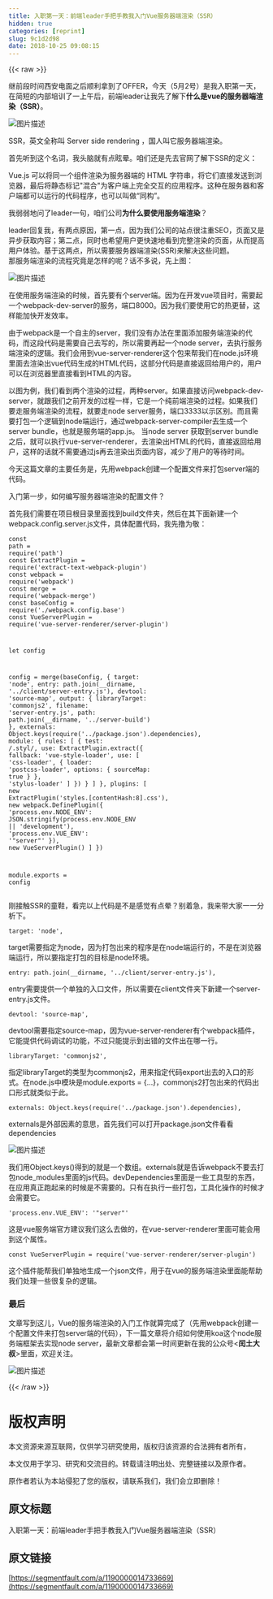 ```yaml
---
title: 入职第一天：前端leader手把手教我入门Vue服务器端渲染（SSR）
hidden: true
categories: [reprint]
slug: 9c1d2d98
date: 2018-10-25 09:08:15
---
```


{{< raw >}}
<p>&#x7EE7;&#x524D;&#x6BB5;&#x65F6;&#x95F4;&#x897F;&#x5B89;&#x7535;&#x9762;&#x4E4B;&#x540E;&#x987A;&#x5229;&#x62FF;&#x5230;&#x4E86;OFFER&#xFF0C;&#x4ECA;&#x5929;&#xFF08;5&#x6708;2&#x53F7;&#xFF09;&#x662F;&#x6211;&#x5165;&#x804C;&#x7B2C;&#x4E00;&#x5929;&#xFF0C;&#x5728;&#x7B80;&#x77ED;&#x7684;&#x5185;&#x90E8;&#x57F9;&#x8BAD;&#x4E86;&#x4E00;&#x4E0A;&#x5348;&#x540E;&#xFF0C;&#x524D;&#x7AEF;leader&#x8BA9;&#x6211;&#x5148;&#x4E86;&#x89E3;&#x4E0B;<strong>&#x4EC0;&#x4E48;&#x662F;vue&#x7684;&#x670D;&#x52A1;&#x5668;&#x7AEF;&#x6E32;&#x67D3;&#xFF08;SSR&#xFF09;</strong>&#x3002;</p><p><span class="img-wrap"><img data-src="/img/bVDOf4?w=1946&amp;h=892" src="https://static.alili.tech/img/bVDOf4?w=1946&amp;h=892" alt="&#x56FE;&#x7247;&#x63CF;&#x8FF0;" title="&#x56FE;&#x7247;&#x63CF;&#x8FF0;" style="cursor:pointer;display:inline"></span></p><p>SSR&#xFF0C;&#x82F1;&#x6587;&#x5168;&#x79F0;&#x53EB; Server side rendering &#xFF0C;&#x56FD;&#x4EBA;&#x53EB;&#x5B83;&#x670D;&#x52A1;&#x5668;&#x7AEF;&#x6E32;&#x67D3;&#x3002;</p><p>&#x9996;&#x5148;&#x542C;&#x5230;&#x8FD9;&#x4E2A;&#x540D;&#x8BCD;&#xFF0C;&#x6211;&#x5934;&#x8111;&#x5C31;&#x6709;&#x70B9;&#x7729;&#x6655;&#x3002;&#x54B1;&#x4EEC;&#x8FD8;&#x662F;&#x5148;&#x53BB;&#x5B98;&#x7F51;&#x4E86;&#x89E3;&#x4E0B;SSR&#x7684;&#x5B9A;&#x4E49;&#xFF1A;</p><p>Vue.js &#x53EF;&#x4EE5;&#x5C06;&#x540C;&#x4E00;&#x4E2A;&#x7EC4;&#x4EF6;&#x6E32;&#x67D3;&#x4E3A;&#x670D;&#x52A1;&#x5668;&#x7AEF;&#x7684; HTML &#x5B57;&#x7B26;&#x4E32;&#xFF0C;&#x5C06;&#x5B83;&#x4EEC;&#x76F4;&#x63A5;&#x53D1;&#x9001;&#x5230;&#x6D4F;&#x89C8;&#x5668;&#xFF0C;&#x6700;&#x540E;&#x5C06;&#x9759;&#x6001;&#x6807;&#x8BB0;&quot;&#x6DF7;&#x5408;&quot;&#x4E3A;&#x5BA2;&#x6237;&#x7AEF;&#x4E0A;&#x5B8C;&#x5168;&#x4EA4;&#x4E92;&#x7684;&#x5E94;&#x7528;&#x7A0B;&#x5E8F;&#x3002;&#x8FD9;&#x79CD;&#x5728;&#x670D;&#x52A1;&#x5668;&#x548C;&#x5BA2;&#x6237;&#x7AEF;&#x90FD;&#x53EF;&#x4EE5;&#x8FD0;&#x884C;&#x7684;&#x4EE3;&#x7801;&#x7A0B;&#x5E8F;&#xFF0C;&#x4E5F;&#x53EF;&#x4EE5;&#x53EB;&#x505A;&#x201C;&#x540C;&#x6784;&#x201D;&#x3002;</p><p>&#x6211;&#x5F31;&#x5F31;&#x5730;&#x95EE;&#x4E86;leader&#x4E00;&#x53E5;&#xFF0C;&#x54B1;&#x4EEC;&#x516C;&#x53F8;<strong>&#x4E3A;&#x4EC0;&#x4E48;&#x8981;&#x4F7F;&#x7528;&#x670D;&#x52A1;&#x7AEF;&#x6E32;&#x67D3;</strong>&#xFF1F;</p><p>leader&#x56DE;&#x590D;&#x6211;&#xFF0C;&#x6709;&#x4E24;&#x70B9;&#x539F;&#x56E0;&#xFF0C;&#x7B2C;&#x4E00;&#x70B9;&#xFF0C;&#x56E0;&#x4E3A;&#x6211;&#x4EEC;&#x516C;&#x53F8;&#x7684;&#x7AD9;&#x70B9;&#x5F88;&#x6CE8;&#x91CD;SEO&#xFF0C;&#x9875;&#x9762;&#x53C8;&#x662F;&#x5F02;&#x6B65;&#x83B7;&#x53D6;&#x5185;&#x5BB9;&#xFF1B;&#x7B2C;&#x4E8C;&#x70B9;&#xFF0C;&#x540C;&#x65F6;&#x4E5F;&#x5E0C;&#x671B;&#x7528;&#x6237;&#x66F4;&#x5FEB;&#x901F;&#x5730;&#x770B;&#x5230;&#x5B8C;&#x6574;&#x6E32;&#x67D3;&#x7684;&#x9875;&#x9762;&#xFF0C;&#x4ECE;&#x800C;&#x63D0;&#x9AD8;&#x7528;&#x6237;&#x4F53;&#x9A8C;&#x3002;&#x57FA;&#x4E8E;&#x8FD9;&#x4E24;&#x70B9;&#xFF0C;&#x6240;&#x4EE5;&#x9700;&#x8981;&#x670D;&#x52A1;&#x5668;&#x7AEF;&#x6E32;&#x67D3;(SSR)&#x6765;&#x89E3;&#x51B3;&#x8FD9;&#x4E9B;&#x95EE;&#x9898;&#x3002;<br>&#x90A3;&#x670D;&#x52A1;&#x7AEF;&#x6E32;&#x67D3;&#x7684;&#x6D41;&#x7A0B;&#x7A76;&#x7ADF;&#x662F;&#x600E;&#x6837;&#x7684;&#x5462;&#xFF1F;&#x8BDD;&#x4E0D;&#x591A;&#x8BF4;&#xFF0C;&#x5148;&#x4E0A;&#x56FE;&#xFF1A;</p><p><span class="img-wrap"><img data-src="/img/bV9Y3Y?w=1306&amp;h=756" src="https://static.alili.tech/img/bV9Y3Y?w=1306&amp;h=756" alt="&#x56FE;&#x7247;&#x63CF;&#x8FF0;" title="&#x56FE;&#x7247;&#x63CF;&#x8FF0;" style="cursor:pointer;display:inline"></span></p><p>&#x5728;&#x4F7F;&#x7528;&#x670D;&#x52A1;&#x7AEF;&#x6E32;&#x67D3;&#x7684;&#x65F6;&#x5019;&#xFF0C;&#x9996;&#x5148;&#x8981;&#x6709;&#x4E2A;server&#x7AEF;&#x3002;&#x56E0;&#x4E3A;&#x5728;&#x5F00;&#x53D1;vue&#x9879;&#x76EE;&#x65F6;&#xFF0C;&#x9700;&#x8981;&#x8D77;&#x4E00;&#x4E2A;webpack-dev-server&#x7684;&#x670D;&#x52A1;&#xFF0C;&#x7AEF;&#x53E3;8000&#x3002;&#x56E0;&#x4E3A;&#x6211;&#x4EEC;&#x8981;&#x4F7F;&#x7528;&#x5B83;&#x7684;&#x70ED;&#x66F4;&#x66FF;&#xFF0C;&#x8FD9;&#x6837;&#x80FD;&#x52A0;&#x5FEB;&#x5F00;&#x53D1;&#x6548;&#x7387;&#x3002;</p><p>&#x7531;&#x4E8E;webpack&#x662F;&#x4E00;&#x4E2A;&#x81EA;&#x4E3B;&#x7684;server&#xFF0C;&#x6211;&#x4EEC;&#x6CA1;&#x6709;&#x529E;&#x6CD5;&#x5728;&#x91CC;&#x9762;&#x6DFB;&#x52A0;&#x670D;&#x52A1;&#x7AEF;&#x6E32;&#x67D3;&#x7684;&#x4EE3;&#x7801;&#xFF0C;&#x800C;&#x8FD9;&#x6BB5;&#x4EE3;&#x7801;&#x662F;&#x9700;&#x8981;&#x81EA;&#x5DF1;&#x53BB;&#x5199;&#x7684;&#xFF0C;&#x6240;&#x4EE5;&#x9700;&#x8981;&#x518D;&#x8D77;&#x4E00;&#x4E2A;node server&#xFF0C;&#x53BB;&#x6267;&#x884C;&#x670D;&#x52A1;&#x7AEF;&#x6E32;&#x67D3;&#x7684;&#x903B;&#x8F91;&#x3002;&#x6211;&#x4EEC;&#x4F1A;&#x7528;&#x5230;vue-server-renderer&#x8FD9;&#x4E2A;&#x5305;&#x6765;&#x5E2E;&#x6211;&#x4EEC;&#x5728;node.js&#x73AF;&#x5883;&#x91CC;&#x9762;&#x53BB;&#x6E32;&#x67D3;&#x51FA;vue&#x4EE3;&#x7801;&#x751F;&#x6210;&#x7684;HTML&#x4EE3;&#x7801;&#xFF0C;&#x8FD9;&#x90E8;&#x5206;&#x4EE3;&#x7801;&#x662F;&#x76F4;&#x63A5;&#x8FD4;&#x56DE;&#x7ED9;&#x7528;&#x6237;&#x7684;&#xFF0C;&#x7528;&#x6237;&#x53EF;&#x4EE5;&#x5728;&#x6D4F;&#x89C8;&#x5668;&#x91CC;&#x76F4;&#x63A5;&#x770B;&#x5230;HTML&#x7684;&#x5185;&#x5BB9;&#x3002;</p><p>&#x4EE5;&#x56FE;&#x4E3A;&#x4F8B;&#xFF0C;&#x6211;&#x4EEC;&#x770B;&#x5230;&#x4E24;&#x4E2A;&#x6E32;&#x67D3;&#x7684;&#x8FC7;&#x7A0B;&#xFF0C;&#x4E24;&#x79CD;server&#x3002;&#x5982;&#x679C;&#x76F4;&#x63A5;&#x8BBF;&#x95EE;webpack-dev-server&#xFF0C;&#x5C31;&#x8DDF;&#x6211;&#x4EEC;&#x4E4B;&#x524D;&#x5F00;&#x53D1;&#x7684;&#x8FC7;&#x7A0B;&#x4E00;&#x6837;&#xFF0C;&#x5B83;&#x662F;&#x4E00;&#x4E2A;&#x7EAF;&#x524D;&#x7AEF;&#x6E32;&#x67D3;&#x7684;&#x8FC7;&#x7A0B;&#x3002;&#x5982;&#x679C;&#x6211;&#x4EEC;&#x8981;&#x8D70;&#x670D;&#x52A1;&#x7AEF;&#x6E32;&#x67D3;&#x7684;&#x6D41;&#x7A0B;&#xFF0C;&#x5C31;&#x8981;&#x8D70;node server&#x670D;&#x52A1;&#xFF0C;&#x7AEF;&#x53E3;3333&#x4EE5;&#x793A;&#x533A;&#x522B;&#x3002;&#x800C;&#x4E14;&#x9700;&#x8981;&#x6253;&#x5305;&#x4E00;&#x4E2A;&#x903B;&#x8F91;&#x5230;node&#x7AEF;&#x8FD0;&#x884C;&#xFF0C;&#x901A;&#x8FC7;webpack-server-compiler&#x53BB;&#x751F;&#x6210;&#x4E00;&#x4E2A;server bundle&#xFF0C;&#x4E5F;&#x5C31;&#x662F;&#x670D;&#x52A1;&#x7AEF;&#x7684;app.js&#x3002; &#x5F53;node server &#x83B7;&#x53D6;&#x5230;server bundle&#x4E4B;&#x540E;&#xFF0C;&#x5C31;&#x53EF;&#x4EE5;&#x6267;&#x884C;vue-server-renderer&#xFF0C;&#x53BB;&#x6E32;&#x67D3;&#x51FA;HTML&#x7684;&#x4EE3;&#x7801;&#xFF0C;&#x76F4;&#x63A5;&#x8FD4;&#x56DE;&#x7ED9;&#x7528;&#x6237;&#xFF0C;&#x8FD9;&#x6837;&#x7684;&#x8BDD;&#x5C31;&#x4E0D;&#x9700;&#x8981;&#x901A;&#x8FC7;js&#x518D;&#x53BB;&#x6E32;&#x67D3;&#x51FA;&#x9875;&#x9762;&#x5185;&#x5BB9;&#xFF0C;&#x51CF;&#x5C11;&#x4E86;&#x7528;&#x6237;&#x7684;&#x7B49;&#x5F85;&#x65F6;&#x95F4;&#x3002;</p><p>&#x4ECA;&#x5929;&#x8FD9;&#x7BC7;&#x6587;&#x7AE0;&#x7684;&#x4E3B;&#x8981;&#x4EFB;&#x52A1;&#x662F;&#xFF0C;&#x5148;&#x7528;webpack&#x521B;&#x5EFA;&#x4E00;&#x4E2A;&#x914D;&#x7F6E;&#x6587;&#x4EF6;&#x6765;&#x6253;&#x5305;server&#x7AEF;&#x7684;&#x4EE3;&#x7801;&#x3002;</p><p>&#x5165;&#x95E8;&#x7B2C;&#x4E00;&#x6B65;&#xFF0C;&#x5982;&#x4F55;&#x7F16;&#x5199;&#x670D;&#x52A1;&#x5668;&#x7AEF;&#x6E32;&#x67D3;&#x7684;&#x914D;&#x7F6E;&#x6587;&#x4EF6;&#xFF1F;</p><p>&#x9996;&#x5148;&#x6211;&#x4EEC;&#x9700;&#x8981;&#x5728;&#x9879;&#x76EE;&#x6839;&#x76EE;&#x5F55;&#x91CC;&#x9762;&#x627E;&#x5230;build&#x6587;&#x4EF6;&#x5939;&#xFF0C;&#x7136;&#x540E;&#x5728;&#x5176;&#x4E0B;&#x9762;&#x65B0;&#x5EFA;&#x4E00;&#x4E2A;webpack.config.server.js&#x6587;&#x4EF6;&#xFF0C;&#x5177;&#x4F53;&#x914D;&#x7F6E;&#x4EE3;&#x7801;&#xFF0C;&#x6211;&#x5148;&#x64B8;&#x4E3A;&#x656C;&#xFF1A;</p><div class="widget-codetool" style="display:none"><div class="widget-codetool--inner"><span class="selectCode code-tool" data-toggle="tooltip" data-placement="top" title="" data-original-title="&#x5168;&#x9009;"></span> <span type="button" class="copyCode code-tool" data-toggle="tooltip" data-placement="top" data-clipboard-text="const path = require(&apos;path&apos;)
const ExtractPlugin = require(&apos;extract-text-webpack-plugin&apos;)
const webpack = require(&apos;webpack&apos;)
const merge = require(&apos;webpack-merge&apos;)
const baseConfig = require(&apos;./webpack.config.base&apos;)
const VueServerPlugin = require(&apos;vue-server-renderer/server-plugin&apos;)

let config

config = merge(baseConfig, {
  target: &apos;node&apos;,
  entry: path.join(__dirname, &apos;../client/server-entry.js&apos;),
  devtool: &apos;source-map&apos;,
  output: {
    libraryTarget: &apos;commonjs2&apos;,
    filename: &apos;server-entry.js&apos;,
    path: path.join(__dirname, &apos;../server-build&apos;)
  },
  externals: Object.keys(require(&apos;../package.json&apos;).dependencies),
  module: {
    rules: [
      {
        test: /\.styl/,
        use: ExtractPlugin.extract({
          fallback: &apos;vue-style-loader&apos;,
          use: [
            &apos;css-loader&apos;,
            {
              loader: &apos;postcss-loader&apos;,
              options: {
                sourceMap: true
              }
            },
            &apos;stylus-loader&apos;
          ]
        })
      }
    ]
  },
  plugins: [
    new ExtractPlugin(&apos;styles.[contentHash:8].css&apos;),
    new webpack.DefinePlugin({
      &apos;process.env.NODE_ENV&apos;: JSON.stringify(process.env.NODE_ENV || &apos;development&apos;),
      &apos;process.env.VUE_ENV&apos;: &apos;&quot;server&quot;&apos;
    }),
    new VueServerPlugin()
  ]
})

module.exports = config" title="" data-original-title="&#x590D;&#x5236;"></span> <span type="button" class="saveToNote code-tool" data-toggle="tooltip" data-placement="top" title="" data-original-title="&#x653E;&#x8FDB;&#x7B14;&#x8BB0;"></span></div></div><pre class="hljs typescript"><code><span class="hljs-keyword">const</span> path = <span class="hljs-built_in">require</span>(<span class="hljs-string">&apos;path&apos;</span>)
<span class="hljs-keyword">const</span> ExtractPlugin = <span class="hljs-built_in">require</span>(<span class="hljs-string">&apos;extract-text-webpack-plugin&apos;</span>)
<span class="hljs-keyword">const</span> webpack = <span class="hljs-built_in">require</span>(<span class="hljs-string">&apos;webpack&apos;</span>)
<span class="hljs-keyword">const</span> merge = <span class="hljs-built_in">require</span>(<span class="hljs-string">&apos;webpack-merge&apos;</span>)
<span class="hljs-keyword">const</span> baseConfig = <span class="hljs-built_in">require</span>(<span class="hljs-string">&apos;./webpack.config.base&apos;</span>)
<span class="hljs-keyword">const</span> VueServerPlugin = <span class="hljs-built_in">require</span>(<span class="hljs-string">&apos;vue-server-renderer/server-plugin&apos;</span>)

<span class="hljs-keyword">let</span> config

config = merge(baseConfig, {
  target: <span class="hljs-string">&apos;node&apos;</span>,
  entry: path.join(__dirname, <span class="hljs-string">&apos;../client/server-entry.js&apos;</span>),
  devtool: <span class="hljs-string">&apos;source-map&apos;</span>,
  output: {
    libraryTarget: <span class="hljs-string">&apos;commonjs2&apos;</span>,
    filename: <span class="hljs-string">&apos;server-entry.js&apos;</span>,
    path: path.join(__dirname, <span class="hljs-string">&apos;../server-build&apos;</span>)
  },
  externals: <span class="hljs-built_in">Object</span>.keys(<span class="hljs-built_in">require</span>(<span class="hljs-string">&apos;../package.json&apos;</span>).dependencies),
  <span class="hljs-keyword">module</span>: {
    rules: [
      {
        test: <span class="hljs-regexp">/\.styl/</span>,
        use: ExtractPlugin.extract({
          fallback: <span class="hljs-string">&apos;vue-style-loader&apos;</span>,
          use: [
            <span class="hljs-string">&apos;css-loader&apos;</span>,
            {
              loader: <span class="hljs-string">&apos;postcss-loader&apos;</span>,
              options: {
                sourceMap: <span class="hljs-literal">true</span>
              }
            },
            <span class="hljs-string">&apos;stylus-loader&apos;</span>
          ]
        })
      }
    ]
  },
  plugins: [
    <span class="hljs-keyword">new</span> ExtractPlugin(<span class="hljs-string">&apos;styles.[contentHash:8].css&apos;</span>),
    <span class="hljs-keyword">new</span> webpack.DefinePlugin({
      <span class="hljs-string">&apos;process.env.NODE_ENV&apos;</span>: <span class="hljs-built_in">JSON</span>.stringify(process.env.NODE_ENV || <span class="hljs-string">&apos;development&apos;</span>),
      <span class="hljs-string">&apos;process.env.VUE_ENV&apos;</span>: <span class="hljs-string">&apos;&quot;server&quot;&apos;</span>
    }),
    <span class="hljs-keyword">new</span> VueServerPlugin()
  ]
})

<span class="hljs-built_in">module</span>.exports = config</code></pre><p>&#x521A;&#x63A5;&#x89E6;SSR&#x7684;&#x7AE5;&#x978B;&#xFF0C;&#x770B;&#x5B8C;&#x4EE5;&#x4E0A;&#x4EE3;&#x7801;&#x662F;&#x4E0D;&#x662F;&#x611F;&#x89C9;&#x6709;&#x70B9;&#x6655;&#xFF1F;&#x522B;&#x7740;&#x6025;&#xFF0C;&#x6211;&#x6765;&#x5E26;&#x5927;&#x5BB6;&#x4E00;&#x4E00;&#x5206;&#x6790;&#x4E0B;&#x3002;</p><div class="widget-codetool" style="display:none"><div class="widget-codetool--inner"><span class="selectCode code-tool" data-toggle="tooltip" data-placement="top" title="" data-original-title="&#x5168;&#x9009;"></span> <span type="button" class="copyCode code-tool" data-toggle="tooltip" data-placement="top" data-clipboard-text="target: &apos;node&apos;," title="" data-original-title="&#x590D;&#x5236;"></span> <span type="button" class="saveToNote code-tool" data-toggle="tooltip" data-placement="top" title="" data-original-title="&#x653E;&#x8FDB;&#x7B14;&#x8BB0;"></span></div></div><pre class="hljs crmsh"><code style="word-break:break-word;white-space:initial">target: &apos;<span class="hljs-keyword">node</span><span class="hljs-title">&apos;,</span></code></pre><p>target&#x9700;&#x8981;&#x6307;&#x5B9A;&#x4E3A;node&#xFF0C;&#x56E0;&#x4E3A;&#x6253;&#x5305;&#x51FA;&#x6765;&#x7684;&#x7A0B;&#x5E8F;&#x662F;&#x5728;node&#x7AEF;&#x8FD0;&#x884C;&#x7684;&#xFF0C;&#x4E0D;&#x662F;&#x5728;&#x6D4F;&#x89C8;&#x5668;&#x7AEF;&#x8FD0;&#x884C;&#xFF0C;&#x6240;&#x4EE5;&#x8981;&#x6307;&#x5B9A;&#x6253;&#x5305;&#x7684;&#x76EE;&#x6807;&#x662F;node&#x73AF;&#x5883;&#x3002;</p><div class="widget-codetool" style="display:none"><div class="widget-codetool--inner"><span class="selectCode code-tool" data-toggle="tooltip" data-placement="top" title="" data-original-title="&#x5168;&#x9009;"></span> <span type="button" class="copyCode code-tool" data-toggle="tooltip" data-placement="top" data-clipboard-text="entry: path.join(__dirname, &apos;../client/server-entry.js&apos;)," title="" data-original-title="&#x590D;&#x5236;"></span> <span type="button" class="saveToNote code-tool" data-toggle="tooltip" data-placement="top" title="" data-original-title="&#x653E;&#x8FDB;&#x7B14;&#x8BB0;"></span></div></div><pre class="hljs sqf"><code style="word-break:break-word;white-space:initial">entry: path.<span class="hljs-built_in">join</span>(<span class="hljs-variable">__dirname</span>, <span class="hljs-string">&apos;../client/server-entry.js&apos;</span>),</code></pre><p>entry&#x9700;&#x8981;&#x63D0;&#x4F9B;&#x4E00;&#x4E2A;&#x5355;&#x72EC;&#x7684;&#x5165;&#x53E3;&#x6587;&#x4EF6;&#xFF0C;&#x6240;&#x4EE5;&#x9700;&#x8981;&#x5728;client&#x6587;&#x4EF6;&#x5939;&#x4E0B;&#x65B0;&#x5EFA;&#x4E00;&#x4E2A;server-entry.js&#x6587;&#x4EF6;&#x3002;</p><div class="widget-codetool" style="display:none"><div class="widget-codetool--inner"><span class="selectCode code-tool" data-toggle="tooltip" data-placement="top" title="" data-original-title="&#x5168;&#x9009;"></span> <span type="button" class="copyCode code-tool" data-toggle="tooltip" data-placement="top" data-clipboard-text="devtool: &apos;source-map&apos;," title="" data-original-title="&#x590D;&#x5236;"></span> <span type="button" class="saveToNote code-tool" data-toggle="tooltip" data-placement="top" title="" data-original-title="&#x653E;&#x8FDB;&#x7B14;&#x8BB0;"></span></div></div><pre class="hljs groovy"><code style="word-break:break-word;white-space:initial"><span class="hljs-string">devtool:</span> <span class="hljs-string">&apos;source-map&apos;</span>,</code></pre><p>devtool&#x9700;&#x8981;&#x6307;&#x5B9A;source-map&#xFF0C;&#x56E0;&#x4E3A;vue-server-renderer&#x6709;&#x4E2A;webpack&#x63D2;&#x4EF6;&#xFF0C;&#x5B83;&#x80FD;&#x63D0;&#x4F9B;&#x4EE3;&#x7801;&#x8C03;&#x8BD5;&#x7684;&#x529F;&#x80FD;&#xFF0C;&#x4E0D;&#x8FC7;&#x53EA;&#x80FD;&#x63D0;&#x793A;&#x5230;&#x51FA;&#x9519;&#x7684;&#x6587;&#x4EF6;&#x51FA;&#x5728;&#x54EA;&#x4E00;&#x884C;&#x3002;</p><div class="widget-codetool" style="display:none"><div class="widget-codetool--inner"><span class="selectCode code-tool" data-toggle="tooltip" data-placement="top" title="" data-original-title="&#x5168;&#x9009;"></span> <span type="button" class="copyCode code-tool" data-toggle="tooltip" data-placement="top" data-clipboard-text="libraryTarget: &apos;commonjs2&apos;," title="" data-original-title="&#x590D;&#x5236;"></span> <span type="button" class="saveToNote code-tool" data-toggle="tooltip" data-placement="top" title="" data-original-title="&#x653E;&#x8FDB;&#x7B14;&#x8BB0;"></span></div></div><pre class="hljs groovy"><code style="word-break:break-word;white-space:initial"><span class="hljs-string">libraryTarget:</span> <span class="hljs-string">&apos;commonjs2&apos;</span>,</code></pre><p>&#x6307;&#x5B9A;libraryTarget&#x7684;&#x7C7B;&#x578B;&#x4E3A;commonjs2&#xFF0C;&#x7528;&#x6765;&#x6307;&#x5B9A;&#x4EE3;&#x7801;export&#x51FA;&#x53BB;&#x7684;&#x5165;&#x53E3;&#x7684;&#x5F62;&#x5F0F;&#x3002;&#x5728;node.js&#x4E2D;&#x6A21;&#x5757;&#x662F;module.exports = {...}&#xFF0C;commonjs2&#x6253;&#x5305;&#x51FA;&#x6765;&#x7684;&#x4EE3;&#x7801;&#x51FA;&#x53E3;&#x5F62;&#x5F0F;&#x5C31;&#x7C7B;&#x4F3C;&#x4E8E;&#x6B64;&#x3002;</p><div class="widget-codetool" style="display:none"><div class="widget-codetool--inner"><span class="selectCode code-tool" data-toggle="tooltip" data-placement="top" title="" data-original-title="&#x5168;&#x9009;"></span> <span type="button" class="copyCode code-tool" data-toggle="tooltip" data-placement="top" data-clipboard-text="externals: Object.keys(require(&apos;../package.json&apos;).dependencies)," title="" data-original-title="&#x590D;&#x5236;"></span> <span type="button" class="saveToNote code-tool" data-toggle="tooltip" data-placement="top" title="" data-original-title="&#x653E;&#x8FDB;&#x7B14;&#x8BB0;"></span></div></div><pre class="hljs aspectj"><code style="word-break:break-word;white-space:initial">externals: Object.keys(require(&apos;../<span class="hljs-keyword">package</span>.json&apos;).dependencies),</code></pre><p>externals&#x662F;&#x5916;&#x90E8;&#x56E0;&#x7D20;&#x7684;&#x610F;&#x601D;&#xFF0C;&#x9996;&#x5148;&#x6211;&#x4EEC;&#x53EF;&#x4EE5;&#x6253;&#x5F00;package.json&#x6587;&#x4EF6;&#x770B;&#x770B;dependencies</p><p><span class="img-wrap"><img data-src="/img/bV9Y3W?w=1326&amp;h=788" src="https://static.alili.tech/img/bV9Y3W?w=1326&amp;h=788" alt="&#x56FE;&#x7247;&#x63CF;&#x8FF0;" title="&#x56FE;&#x7247;&#x63CF;&#x8FF0;" style="cursor:pointer;display:inline"></span></p><p>&#x6211;&#x4EEC;&#x7528;Object.keys()&#x5F97;&#x5230;&#x7684;&#x5C31;&#x662F;&#x4E00;&#x4E2A;&#x6570;&#x7EC4;&#x3002;externals&#x5C31;&#x662F;&#x544A;&#x8BC9;webpack&#x4E0D;&#x8981;&#x53BB;&#x6253;&#x5305;node_modules&#x91CC;&#x9762;&#x7684;js&#x4EE3;&#x7801;&#x3002;devDependencies&#x91CC;&#x9762;&#x662F;&#x4E00;&#x4E9B;&#x5DE5;&#x5177;&#x578B;&#x7684;&#x4E1C;&#x897F;&#xFF0C;&#x5728;&#x5E94;&#x7528;&#x771F;&#x6B63;&#x8DD1;&#x8D77;&#x6765;&#x7684;&#x65F6;&#x5019;&#x662F;&#x4E0D;&#x9700;&#x8981;&#x7684;&#x3002;&#x53EA;&#x6709;&#x5728;&#x6267;&#x884C;&#x4E00;&#x4E9B;&#x6253;&#x5305;&#xFF0C;&#x5DE5;&#x5177;&#x5316;&#x64CD;&#x4F5C;&#x7684;&#x65F6;&#x5019;&#x624D;&#x4F1A;&#x9700;&#x8981;&#x5B83;&#x3002;</p><div class="widget-codetool" style="display:none"><div class="widget-codetool--inner"><span class="selectCode code-tool" data-toggle="tooltip" data-placement="top" title="" data-original-title="&#x5168;&#x9009;"></span> <span type="button" class="copyCode code-tool" data-toggle="tooltip" data-placement="top" data-clipboard-text="&apos;process.env.VUE_ENV&apos;: &apos;&quot;server&quot;&apos;" title="" data-original-title="&#x590D;&#x5236;"></span> <span type="button" class="saveToNote code-tool" data-toggle="tooltip" data-placement="top" title="" data-original-title="&#x653E;&#x8FDB;&#x7B14;&#x8BB0;"></span></div></div><pre class="hljs scheme"><code style="word-break:break-word;white-space:initial"><span class="hljs-symbol">&apos;process.env.VUE_ENV</span><span class="hljs-symbol">&apos;:</span> &apos;<span class="hljs-string">&quot;server&quot;</span>&apos;</code></pre><p>&#x8FD9;&#x662F;vue&#x670D;&#x52A1;&#x7AEF;&#x5B98;&#x65B9;&#x5EFA;&#x8BAE;&#x6211;&#x4EEC;&#x8FD9;&#x4E48;&#x53BB;&#x505A;&#x7684;&#xFF0C;&#x5728;vue-server-renderer&#x91CC;&#x9762;&#x53EF;&#x80FD;&#x4F1A;&#x7528;&#x5230;&#x8FD9;&#x4E2A;&#x5C5E;&#x6027;&#x3002;</p><div class="widget-codetool" style="display:none"><div class="widget-codetool--inner"><span class="selectCode code-tool" data-toggle="tooltip" data-placement="top" title="" data-original-title="&#x5168;&#x9009;"></span> <span type="button" class="copyCode code-tool" data-toggle="tooltip" data-placement="top" data-clipboard-text="const VueServerPlugin = require(&apos;vue-server-renderer/server-plugin&apos;)" title="" data-original-title="&#x590D;&#x5236;"></span> <span type="button" class="saveToNote code-tool" data-toggle="tooltip" data-placement="top" title="" data-original-title="&#x653E;&#x8FDB;&#x7B14;&#x8BB0;"></span></div></div><pre class="hljs javascript"><code style="word-break:break-word;white-space:initial"><span class="hljs-keyword">const</span> VueServerPlugin = <span class="hljs-built_in">require</span>(<span class="hljs-string">&apos;vue-server-renderer/server-plugin&apos;</span>)</code></pre><p>&#x8FD9;&#x4E2A;&#x63D2;&#x4EF6;&#x80FD;&#x5E2E;&#x6211;&#x4EEC;&#x5355;&#x72EC;&#x5730;&#x751F;&#x6210;&#x4E00;&#x4E2A;json&#x6587;&#x4EF6;&#xFF0C;&#x7528;&#x4E8E;&#x5728;vue&#x7684;&#x670D;&#x52A1;&#x7AEF;&#x6E32;&#x67D3;&#x91CC;&#x9762;&#x80FD;&#x5E2E;&#x52A9;&#x6211;&#x4EEC;&#x5904;&#x7406;&#x4E00;&#x4E9B;&#x5F88;&#x590D;&#x6742;&#x7684;&#x903B;&#x8F91;&#x3002;</p><h3 id="articleHeader0">&#x6700;&#x540E;</h3><p>&#x6587;&#x7AE0;&#x5199;&#x5230;&#x8FD9;&#x513F;&#xFF0C;Vue&#x7684;&#x670D;&#x52A1;&#x7AEF;&#x6E32;&#x67D3;&#x7684;&#x5165;&#x95E8;&#x5DE5;&#x4F5C;&#x5C31;&#x7B97;&#x5B8C;&#x6210;&#x4E86;&#xFF08;&#x5148;&#x7528;webpack&#x521B;&#x5EFA;&#x4E00;&#x4E2A;&#x914D;&#x7F6E;&#x6587;&#x4EF6;&#x6765;&#x6253;&#x5305;server&#x7AEF;&#x7684;&#x4EE3;&#x7801;&#xFF09;&#xFF0C;&#x4E0B;&#x4E00;&#x7BC7;&#x6587;&#x7AE0;&#x5C06;&#x4ECB;&#x7ECD;&#x5982;&#x4F55;&#x4F7F;&#x7528;koa&#x8FD9;&#x4E2A;node&#x670D;&#x52A1;&#x7AEF;&#x6846;&#x67B6;&#x53BB;&#x5B9E;&#x73B0;node server&#xFF0C;&#x6700;&#x65B0;&#x6587;&#x7AE0;&#x90FD;&#x4F1A;&#x7B2C;&#x4E00;&#x65F6;&#x95F4;&#x66F4;&#x65B0;&#x5728;&#x6211;&#x7684;&#x516C;&#x4F17;&#x53F7;&lt;<strong>&#x95F0;&#x571F;&#x5927;&#x53D4;</strong>&gt;&#x91CC;&#x9762;&#xFF0C;&#x6B22;&#x8FCE;&#x5173;&#x6CE8;&#x3002;</p><p><span class="img-wrap"><img data-src="/img/bV9Y3V?w=344&amp;h=344" src="https://static.alili.tech/img/bV9Y3V?w=344&amp;h=344" alt="&#x56FE;&#x7247;&#x63CF;&#x8FF0;" title="&#x56FE;&#x7247;&#x63CF;&#x8FF0;" style="cursor:pointer"></span></p>
{{< /raw >}}

# 版权声明
本文资源来源互联网，仅供学习研究使用，版权归该资源的合法拥有者所有，

本文仅用于学习、研究和交流目的。转载请注明出处、完整链接以及原作者。 

原作者若认为本站侵犯了您的版权，请联系我们，我们会立即删除！

## 原文标题
入职第一天：前端leader手把手教我入门Vue服务器端渲染（SSR）

## 原文链接
[https://segmentfault.com/a/1190000014733669](https://segmentfault.com/a/1190000014733669)

